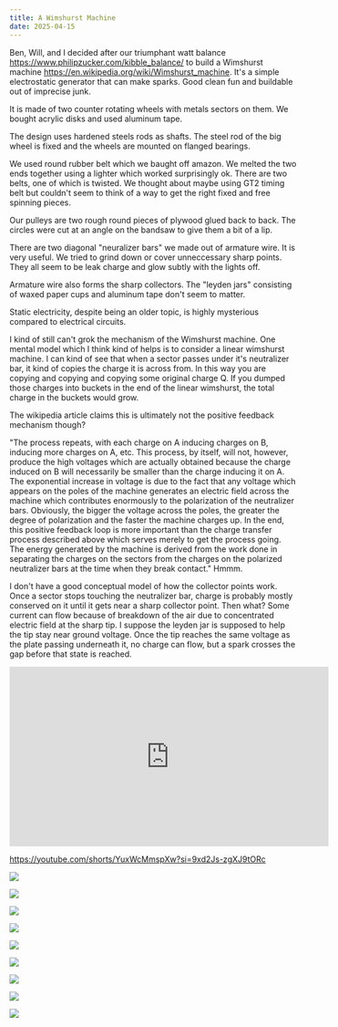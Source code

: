 ```yaml
---
title: A Wimshurst Machine
date: 2025-04-15
---
```


Ben, Will, and I decided after our triumphant watt balance <https://www.philipzucker.com/kibble_balance/> to build a Wimshurst machine <https://en.wikipedia.org/wiki/Wimshurst_machine>. It's a simple electrostatic generator that can make sparks. Good clean fun and buildable out of imprecise junk.

It is made of two counter rotating wheels with metals sectors on them. We bought acrylic disks and used aluminum tape.

The design uses hardened steels rods as shafts. The steel rod of the big wheel is fixed and the wheels are mounted on flanged bearings.

We used round rubber belt which we baught off amazon. We melted the two ends together using a lighter which worked surprisingly ok. There are two belts, one of which is twisted. We thought about maybe using GT2 timing belt but couldn't seem to think of a way to get the right fixed and free spinning pieces.

Our pulleys are two rough round pieces of plywood glued back to back. The circles were cut at an angle on the bandsaw to give them a bit of a lip.

There are two diagonal "neuralizer bars" we made out of armature wire. It is very useful. We tried to grind down or cover unneccessary sharp points. They all seem to be leak charge and glow subtly with the lights off.

Armature wire also forms the sharp collectors. The "leyden jars" consisting of waxed paper cups and aluminum tape don't seem to matter.

Static electricity, despite being an older topic, is highly mysterious compared to electrical circuits.

I kind of still can't grok the mechanism of the Wimshurst machine. One mental model which I think kind of helps is to consider a linear wimshurst machine. I can kind of see that when a sector passes under it's neutralizer bar, it kind of copies the charge it is across from. In this way you are copying and copying and copying some original charge Q. If you dumped those charges into buckets in the end of the linear wimshurst, the total charge in the buckets would grow.

The wikipedia article claims this is ultimately not the positive feedback mechanism though?

"The process repeats, with each charge on A inducing charges on B, inducing more charges on A, etc. This process, by itself, will not, however, produce the high voltages which are actually obtained because the charge induced on B will necessarily be smaller than the charge inducing it on A. The exponential increase in voltage is due to the fact that any voltage which appears on the poles of the machine generates an electric field across the machine which contributes enormously to the polarization of the neutralizer bars. Obviously, the bigger the voltage across the poles, the greater the degree of polarization and the faster the machine charges up. In the end, this positive feedback loop is more important than the charge transfer process described above which serves merely to get the process going. The energy generated by the machine is derived from the work done in separating the charges on the sectors from the charges on the polarized neutralizer bars at the time when they break contact." Hmmm.

I don't have a good conceptual model of how the collector points work. Once a sector stops touching the neutralizer bar, charge is probably mostly conserved on it until it gets near a sharp collector point. Then what? Some current can flow because of breakdown of the air due to concentrated electric field at the sharp tip. I suppose the leyden jar is supposed to help the tip stay near ground voltage. Once the tip reaches the same voltage as the plate passing underneath it, no charge can flow, but a spark crosses the gap before that state is reached.

<iframe width="560" height="315" src="https://www.youtube.com/embed/Ve7efF73zHI?si=koO2DfDcHzTJs-jt" title="YouTube video player" frameborder="0" allow="accelerometer; autoplay; clipboard-write; encrypted-media; gyroscope; picture-in-picture; web-share" referrerpolicy="strict-origin-when-cross-origin" allowfullscreen></iframe>

<https://youtube.com/shorts/YuxWcMmspXw?si=9xd2Js-zgXJ9tORc>

![](/assets/wimshurst/IMG_2747.jpg)

![](/assets/wimshurst/IMG_2748.jpg)

![](/assets/wimshurst/IMG_2755.jpg)

![](/assets/wimshurst/IMG_2758.jpg)

![](/assets/wimshurst/IMG_2759.jpg)

![](/assets/wimshurst/IMG_2760.jpg)

![](/assets/wimshurst/IMG_2761.jpg)

![](/assets/wimshurst/IMG_2762.jpg)

![](/assets/wimshurst/IMG_2763.jpg)
